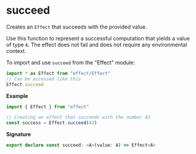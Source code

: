 # succeed

Creates an `Effect` that succeeds with the provided value.

Use this function to represent a successful computation that yields a value of type `A`.
The effect does not fail and does not require any environmental context.

To import and use `succeed` from the "Effect" module:

```ts
import * as Effect from "effect/Effect"
// Can be accessed like this
Effect.succeed
```

**Example**

```ts
import { Effect } from "effect"

// Creating an effect that succeeds with the number 42
const success = Effect.succeed(42)
```

**Signature**

```ts
export declare const succeed: <A>(value: A) => Effect<A>
```

